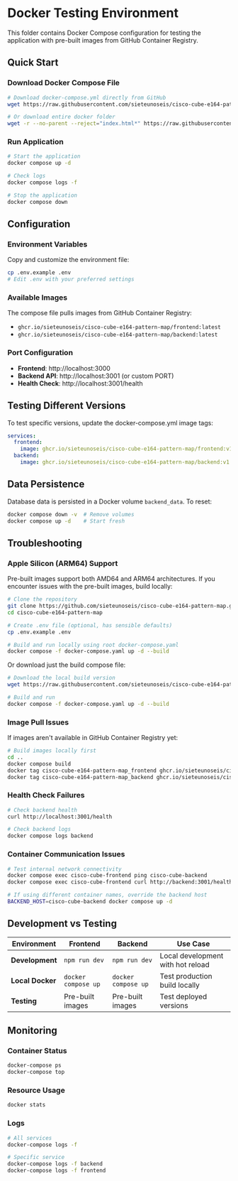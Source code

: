 # Docker Testing Environment

This folder contains Docker Compose configuration for testing the application with pre-built images from GitHub Container Registry.

## Quick Start

### Download Docker Compose File
```bash
# Download docker-compose.yml directly from GitHub
wget https://raw.githubusercontent.com/sieteunoseis/cisco-cube-e164-pattern-map/main/docker/docker-compose.yml

# Or download entire docker folder
wget -r --no-parent --reject="index.html*" https://raw.githubusercontent.com/sieteunoseis/cisco-cube-e164-pattern-map/main/docker/
```

### Run Application
```bash
# Start the application
docker compose up -d

# Check logs
docker compose logs -f

# Stop the application
docker compose down
```

## Configuration

### Environment Variables
Copy and customize the environment file:
```bash
cp .env.example .env
# Edit .env with your preferred settings
```

### Available Images
The compose file pulls images from GitHub Container Registry:
- `ghcr.io/sieteunoseis/cisco-cube-e164-pattern-map/frontend:latest`
- `ghcr.io/sieteunoseis/cisco-cube-e164-pattern-map/backend:latest`

### Port Configuration
- **Frontend**: http://localhost:3000
- **Backend API**: http://localhost:3001 (or custom PORT)
- **Health Check**: http://localhost:3001/health

## Testing Different Versions

To test specific versions, update the docker-compose.yml image tags:

```yaml
services:
  frontend:
    image: ghcr.io/sieteunoseis/cisco-cube-e164-pattern-map/frontend:v1.1.0
  backend:
    image: ghcr.io/sieteunoseis/cisco-cube-e164-pattern-map/backend:v1.1.0
```

## Data Persistence

Database data is persisted in a Docker volume `backend_data`. To reset:

```bash
docker compose down -v  # Remove volumes
docker compose up -d    # Start fresh
```

## Troubleshooting

### Apple Silicon (ARM64) Support
Pre-built images support both AMD64 and ARM64 architectures. If you encounter issues with the pre-built images, build locally:

```bash
# Clone the repository
git clone https://github.com/sieteunoseis/cisco-cube-e164-pattern-map.git
cd cisco-cube-e164-pattern-map

# Create .env file (optional, has sensible defaults)
cp .env.example .env

# Build and run locally using root docker-compose.yaml
docker compose -f docker-compose.yaml up -d --build
```

Or download just the build compose file:
```bash
# Download the local build version
wget https://raw.githubusercontent.com/sieteunoseis/cisco-cube-e164-pattern-map/main/docker-compose.yaml

# Build and run
docker compose -f docker-compose.yaml up -d --build
```

### Image Pull Issues
If images aren't available in GitHub Container Registry yet:
```bash
# Build images locally first
cd ..
docker compose build
docker tag cisco-cube-e164-pattern-map_frontend ghcr.io/sieteunoseis/cisco-cube-e164-pattern-map/frontend:latest
docker tag cisco-cube-e164-pattern-map_backend ghcr.io/sieteunoseis/cisco-cube-e164-pattern-map/backend:latest
```

### Health Check Failures
```bash
# Check backend health
curl http://localhost:3001/health

# Check backend logs
docker compose logs backend
```

### Container Communication Issues
```bash
# Test internal network connectivity
docker compose exec cisco-cube-frontend ping cisco-cube-backend
docker compose exec cisco-cube-frontend curl http://backend:3001/health

# If using different container names, override the backend host
BACKEND_HOST=cisco-cube-backend docker compose up -d
```

## Development vs Testing

| Environment | Frontend | Backend | Use Case |
|-------------|----------|---------|-----------|
| **Development** | `npm run dev` | `npm run dev` | Local development with hot reload |
| **Local Docker** | `docker compose up` | `docker compose up` | Test production build locally |
| **Testing** | Pre-built images | Pre-built images | Test deployed versions |

## Monitoring

### Container Status
```bash
docker-compose ps
docker-compose top
```

### Resource Usage
```bash
docker stats
```

### Logs
```bash
# All services
docker-compose logs -f

# Specific service
docker-compose logs -f backend
docker-compose logs -f frontend
```
